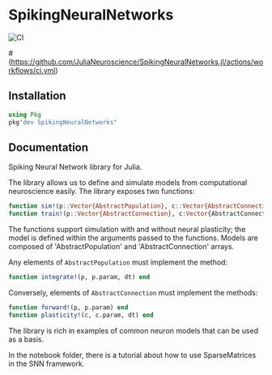 # SpikingNeuralNetworks
![CI](https://github.com/JuliaNeuroscience/SpikingNeuralNetworks.jl/actions/workflows/ci.yml/badge.svg)

#(https://github.com/JuliaNeuroscience/SpikingNeuralNetworks.jl/actions/workflows/ci.yml)

## Installation

```julia
using Pkg
pkg"dev SpikingNeuralNetworks"
```

## Documentation

Spiking Neural Network library for Julia.

The library allows us to define and simulate models from computational neuroscience easily. 
The library exposes two functions:

```julia
function sim!(p::Vector{AbstractPopulation}, c::Vector{AbstractConnection}, duration<:Real) end
function train!(p::Vector{AbstractConnection}, c:Vector{AbstractConnection}, duration<:Real) end
```

The functions support simulation with and without neural plasticity; the model is defined within the arguments passed to the functions. 
Models are composed of 'AbstractPopulation' and 'AbstractConnection' arrays. 

Any elements of `AbstractPopulation` must implement the method: 
```julia
function integrate!(p, p.param, dt) end
```

Conversely, elements of `AbstractConnection` must implement the methods: 

```julia
function forward!(p, p.param) end
function plasticity!(c, c.param, dt) end
```

The library is rich in examples of common neuron models that can be used as a basis. 

In the notebook folder, there is a tutorial about how to use SparseMatrices in the SNN framework.
